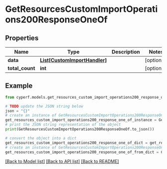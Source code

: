 # GetResourcesCustomImportOperations200ResponseOneOf


## Properties

Name | Type | Description | Notes
------------ | ------------- | ------------- | -------------
**data** | [**List[CustomImportHandler]**](CustomImportHandler.md) |  | [optional] 
**total_count** | **int** |  | [optional] 

## Example

```python
from cyperf.models.get_resources_custom_import_operations200_response_one_of import GetResourcesCustomImportOperations200ResponseOneOf

# TODO update the JSON string below
json = "{}"
# create an instance of GetResourcesCustomImportOperations200ResponseOneOf from a JSON string
get_resources_custom_import_operations200_response_one_of_instance = GetResourcesCustomImportOperations200ResponseOneOf.from_json(json)
# print the JSON string representation of the object
print(GetResourcesCustomImportOperations200ResponseOneOf.to_json())

# convert the object into a dict
get_resources_custom_import_operations200_response_one_of_dict = get_resources_custom_import_operations200_response_one_of_instance.to_dict()
# create an instance of GetResourcesCustomImportOperations200ResponseOneOf from a dict
get_resources_custom_import_operations200_response_one_of_from_dict = GetResourcesCustomImportOperations200ResponseOneOf.from_dict(get_resources_custom_import_operations200_response_one_of_dict)
```
[[Back to Model list]](../README.md#documentation-for-models) [[Back to API list]](../README.md#documentation-for-api-endpoints) [[Back to README]](../README.md)


